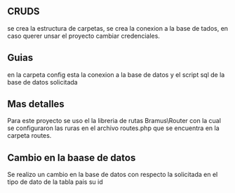 ## CRUDS

se crea la estructura de carpetas, se crea la conexion a la base de tados, en caso querer unsar el proyecto cambiar credenciales.

## Guias
en la carpeta config esta la conexion a la base de datos y el script sql de la base de datos solicitada

## Mas detalles
Para este proyecto se uso el la libreria de rutas Bramus\Router con la cual se configuraron las ruras en el archivo routes.php que se encuentra en la carpeta routes.

## Cambio en la baase de datos
Se realizo un cambio en la base de datos con respecto la solicitada en el tipo de dato de la tabla pais su id